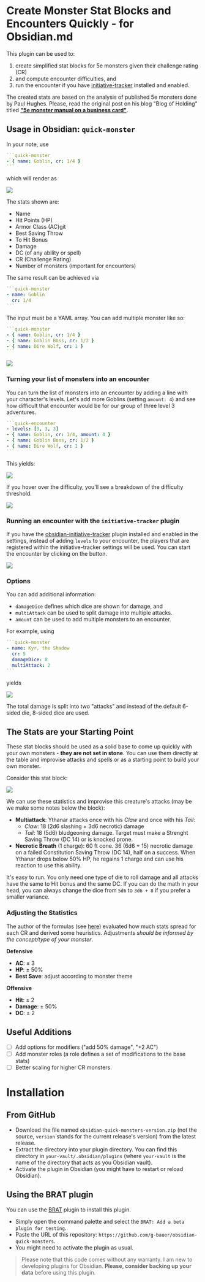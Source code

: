 # Create Monster Stat Blocks and Encounters Quickly - for Obsidian.md

This plugin can be used to:

1. create simplified stat blocks for 5e monsters given their challenge rating (CR)
2. and compute encounter difficulties, and
3. run the encounter if you have [initiative-tracker](https://github.com/valentine195/obsidian-initiative-tracker) installed and enabled.

The created stats are based on the analysis of published 5e monsters done by Paul Hughes. Please, read the original post on his blog "Blog of Holding" titled **["5e monster manual on a business card"](http://blogofholding.com/?p=7338)**.

## Usage in Obsidian: `quick-monster`

In your note, use

````yaml
```quick-monster
- { name: Goblin, cr: 1/4 }
```
````

which will render as

<img src="https://github.com/g-bauer/obsidian-quick-monsters/blob/main/img/goblin.png">

The stats shown are:
- Name
- Hit Points (HP)
- Armor Class (AC)git 
- Best Saving Throw
- To Hit Bonus
- Damage
- DC (of any ability or spell)
- CR (Challenge Rating)
- Number of monsters (important for encounters)

The same result can be achieved via

````yaml
```quick-monster
- name: Goblin
  cr: 1/4
```
````

The input must be a YAML array. You can add multiple monster like so:

````yaml
```quick-monster
- { name: Goblin, cr: 1/4 }
- { name: Goblin Boss, cr: 1/2 }
- { name: Dire Wolf, cr: 1 }
```
````

<img src="https://github.com/g-bauer/obsidian-quick-monsters/blob/main/img/multiple_monsters.PNG">

### Turning your list of monsters into an encounter

You can turn the list of monsters into an encounter by adding a line with your character's levels.
Let's add more Goblins (setting `amount: 4`)  and see how difficult that encounter would be for our group of three level 3 adventures.

````yaml
```quick-encounter
- levels: [3, 3, 3]
- { name: Goblin, cr: 1/4, amount: 4 }
- { name: Goblin Boss, cr: 1/2 }
- { name: Dire Wolf, cr: 1 }
```
````
This yields:

<img src="https://github.com/g-bauer/obsidian-quick-monsters/blob/main/img/encounter.PNG">

If you hover over the difficulty, you'll see a breakdown of the difficulty threshold.

<img src="https://github.com/g-bauer/obsidian-quick-monsters/blob/main/img/encounter-tooltip.PNG">

### Running an encounter with the `initiative-tracker` plugin

If you have the [obsidian-initiative-tracker](https://github.com/valentine195/obsidian-initiative-tracker) plugin installed and enabled in the settings, instead of adding `levels` to your encounter, the players that are registered within the initiative-tracker settings will be used. You can start the encounter by clicking on the button.

<img src="https://github.com/g-bauer/obsidian-quick-monsters/blob/main/img/initiative-tracker-integration.png">

### Options

You can add additional information:
- `damageDice` defines which dice are shown for damage, and
- `multiAttack` can be used to split damage into multiple attacks.
- `amount` can be used to add multiple monsters to an encounter.

For example, using

````yaml
```quick-monster
- name: Kyr, the Shadow
  cr: 5
  damageDice: 8
  multiAttack: 2
```
````

yields

<img src="https://github.com/g-bauer/obsidian-quick-monsters/blob/main/img/kyr.PNG">

The total damage is split into two "attacks" and instead of the default 6-sided die, 8-sided dice are used.

## The Stats are your Starting Point

These stat blocks should be used as a solid base to come up quickly with your own monsters - **they are not set in stone**.
You can use them directly at the table and improvise attacks and spells or as a starting point to build your own monster.

Consider this stat block:

<img src="https://github.com/g-bauer/obsidian-quick-monsters/blob/main/img/ythanar.PNG">

We can use these statistics and improvise this creature's attacks (may be we make some notes below the block):

- **Multiattack**: Ythanar attacks once with his *Claw* and once with his *Tail*:
  -  *Claw*: 18 (2d6 slashing + 3d6 necrotic) damage
  -  *Tail*: 18 (5d6) bludgeoning damage. Target must make a Strenght Saving Throw (DC 14) or is knocked prone.
- **Necrotic Breath** (1 charge): 60 ft cone. 36 (6d6 + 15) necrotic damage on a failed Constitution Saving Throw (DC 14), half on a success. When Ythanar drops below 50% HP, he regains 1 charge and can use his reaction to use this ability.

It's easy to run. You only need one type of die to roll damage and all attacks have the same to Hit bonus and the same DC.
If you can do the math in your head, you can always change the dice from `5d6` to `3d6 + 8` if you prefer a smaller variance.

### Adjusting the Statistics

The author of the formulas (see [here](http://blogofholding.com/?p=7338)) evaluated how much stats spread for each CR and derived some heuristics. Adjustments *should be informed by the concept/type of your monster*.

**Defensive**

- **AC**: &pm; 3
- **HP**: &pm; 50%  
- **Best Save**: adjust according to monster theme
  
**Offensive**
- **Hit**: &pm; 2
- **Damage**: &pm; 50%
- **DC**: &pm; 2

## Useful Additions

- [ ] Add options for modifiers ("add 50% damage", "+2 AC")
- [ ] Add monster roles (a role defines a set of modifications to the base stats)
- [ ] Better scaling for higher CR monsters.

# Installation

## From GitHub

- Download the file named `obsidian-quick-monsters-version.zip` (not the source, `version` stands for the current release's version) from the latest release.
- Extract the directory into your plugin directory. You can find this directory in `your-vault/.obsidian/plugins` (where `your-vault` is the name of the directory that acts as you Obsidian vault).
- Activate the plugin in Obsidian (you might have to restart or reload Obsidian).

## Using the BRAT plugin

You can use the [BRAT](https://github.com/TfTHacker/obsidian42-brat) plugin to install this plugin.
- Simply open the command palette and select the `BRAT: Add a beta plugin for testing`.
- Paste the URL of this repository: `https://github.com/g-bauer/obsidian-quick-monsters`.
- You might need to activate the plugin as usual.

> Please note that this code comes without any warranty. I am new to developing plugins for Obsidian. **Please, consider backing up your data** before using this plugin.
